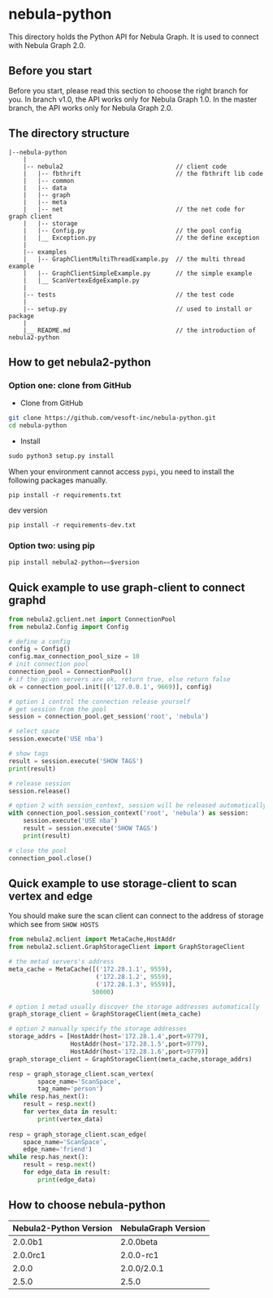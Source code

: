 # nebula-python

This directory holds the Python API for Nebula Graph. It is used to connect with Nebula Graph 2.0.

## Before you start

Before you start, please read this section to choose the right branch for you. In branch v1.0, the API works only for Nebula Graph 1.0. In the master branch, the API works only for Nebula Graph 2.0.

## The directory structure

```text
|--nebula-python
    |
    |-- nebula2                               // client code
    |   |-- fbthrift                          // the fbthrift lib code
    |   |-- common           
    |   |-- data           
    |   |-- graph           
    |   |-- meta           
    |   |-- net                               // the net code for graph client
    |   |-- storage           
    |   |-- Config.py                         // the pool config
    |   |__ Exception.py                      // the define exception
    |           
    |-- examples
    |   |-- GraphClientMultiThreadExample.py  // the multi thread example
    |   |-- GraphClientSimpleExample.py       // the simple example
    |   |__ ScanVertexEdgeExample.py                   
    |
    |-- tests                                 // the test code
    |                      
    |-- setup.py                              // used to install or package
    |                      
    |__ README.md                             // the introduction of nebula2-python

```

## How to get nebula2-python

### Option one: clone from GitHub

- Clone from GitHub

```bash
git clone https://github.com/vesoft-inc/nebula-python.git
cd nebula-python
```

- Install

```python
sudo python3 setup.py install
```

When your environment cannot access `pypi`, you need to install the following packages manually.

```
pip install -r requirements.txt
```
dev version
```
pip install -r requirements-dev.txt
```

### Option two: using pip

```python
pip install nebula2-python==$version
```

## Quick example to use graph-client to connect graphd

```python
from nebula2.gclient.net import ConnectionPool
from nebula2.Config import Config

# define a config
config = Config()
config.max_connection_pool_size = 10
# init connection pool
connection_pool = ConnectionPool()
# if the given servers are ok, return true, else return false
ok = connection_pool.init([('127.0.0.1', 9669)], config)

# option 1 control the connection release yourself
# get session from the pool
session = connection_pool.get_session('root', 'nebula')

# select space
session.execute('USE nba')

# show tags
result = session.execute('SHOW TAGS')
print(result)

# release session
session.release()

# option 2 with session_context, session will be released automatically
with connection_pool.session_context('root', 'nebula') as session:
    session.execute('USE nba')
    result = session.execute('SHOW TAGS')
    print(result)

# close the pool
connection_pool.close()
```

## Quick example to use storage-client to scan vertex and edge

You should make sure the scan client can connect to the address of storage which see from `SHOW HOSTS` 

```python
from nebula2.mclient import MetaCache,HostAddr
from nebula2.sclient.GraphStorageClient import GraphStorageClient

# the metad servers's address
meta_cache = MetaCache([('172.28.1.1', 9559),
                        ('172.28.1.2', 9559),
                        ('172.28.1.3', 9559)],
                       50000)

# option 1 metad usually discover the storage addresses automatically
graph_storage_client = GraphStorageClient(meta_cache)

# option 2 manually specify the storage addresses
storage_addrs = [HostAddr(host='172.28.1.4',port=9779),
                 HostAddr(host='172.28.1.5',port=9779),
                 HostAddr(host='172.28.1.6',port=9779)]
graph_storage_client = GraphStorageClient(meta_cache,storage_addrs)

resp = graph_storage_client.scan_vertex(
        space_name='ScanSpace',
        tag_name='person')
while resp.has_next():
    result = resp.next()
    for vertex_data in result:
        print(vertex_data)
        
resp = graph_storage_client.scan_edge(
    space_name='ScanSpace',
    edge_name='friend')
while resp.has_next():
    result = resp.next()
    for edge_data in result:
        print(edge_data)
```

## How to choose nebula-python

| Nebula2-Python Version | NebulaGraph Version |
|---|---|
| 2.0.0b1  | 2.0.0beta |
| 2.0.0rc1  | 2.0.0-rc1 |
| 2.0.0  | 2.0.0/2.0.1 |
| 2.5.0  | 2.5.0 |
